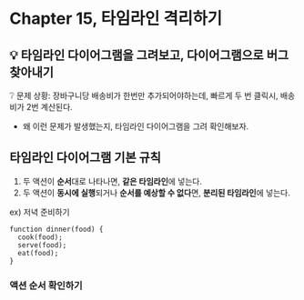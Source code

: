 # Chapter 15, 타임라인 격리하기


## 💡 타임라인 다이어그램을 그려보고, 다이어그램으로 버그 찾아내기


❔ 문제 상황: 장바구니당 배송비가 한번만 추가되어야하는데, 빠르게 두 번 클릭시, 배송비가 2번 계산된다.
- 왜 이런 문제가 발생했는지, 타임라인 다이어그램을 그려 확인해보자.


## 타임라인 다이어그램 기본 규칙
1. 두 액션이 **순서**대로 나타나면, **같은 타임라인**에 넣는다.
2. 두 액션이 **동시에 실행**되거나 **순서를 예상할 수 없다**면, **분리된 타임라인**에 넣는다.

ex) 저녁 준비하기
```
function dinner(food) {
  cook(food);
  serve(food);
  eat(food);
}
```


### 액션 순서 확인하기
